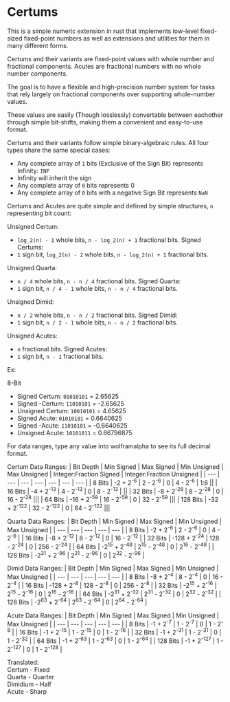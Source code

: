 # Certums

This is a simple numeric extension in rust that implements low-level fixed-sized fixed-point numbers
as well as extensions and utilities for them in many different forms.

Certums and their variants are fixed-point values with whole number and fractional components.
Acutes are fractional numbers with no whole number components.

The goal is to have a flexible and high-precision number system for tasks that rely largely on fractional components over supporting whole-number values.

These values are easily (Though losslessly) convertable between eachother through simple bit-shifts, making them a convenient and easy-to-use format.

Certums and their variants follow simple binary-algebraic rules.
All four types share the same special cases:
* Any complete array of `1` bits (Exclusive of the Sign Bit) represents Infinity: `INF`
* Infinity will inherit the sign
* Any complete array of `0` bits represents 0
* Any complete array of `0` bits with a negative Sign Bit represents `NaN`

Certums and Acutes are quite simple and defined by simple structures, `n` representing bit count:

Unsigned Certum:
* `log_2(n) - 1` whole bits, `n - log_2(n) + 1` fractional bits.
Signed Certums:
* `1` sign bit, `log_2(n) - 2` whole bits, `n - log_2(n) + 1` fractional bits.

Unsigned Quarta:
* `n / 4` whole bits, `n - n / 4` fractional bits.
Signed Quarta:
* `1` sign bit, `n / 4 - 1` whole bits, `n - n / 4` fractional bits.

Unsigned Dimid:
* `n / 2` whole bits, `n - n / 2` fractional bits.
Signed Dimid:
* `1` sign bit, `n / 2 - 1` whole bits, `n - n / 2` fractional bits.

Unsigned Acutes:
* `n` fractional bits.
Signed Acutes:
* `1` sign bit, `n - 1` fractional bits.

Ex: 

8-Bit
* Signed Certum: `01010101` = 2.65625
* Signed -Certum: `11010101` = -2.65625
* Unsigned Certum: `10010101` = 4.65625
* Signed Acute: `01010101` = 0.6640625
* Signed -Acute: `11010101` = -0.6640625
* Unsigned Acute: `10101011` = 0.66796875

For data ranges, type any value into wolframalpha to see its full decimal format.

Certum Data Ranges:
| Bit Depth | Min Signed             | Max Signed            | Min Unsigned | Max Unsigned           | Integer:Fraction Signed | Integer:Fraction Unsigned |
| ---       | ---                    | ---                   | ---          | ---                    | --- | --- |
| 8 Bits    | -2 + 2<sup>-6</sup>    | 2 - 2<sup>-6</sup>    | 0            | 4 - 2<sup>-6</sup>     | 1:6 ||
| 16 Bits   | -4 + 2<sup>-13</sup>   | 4 - 2<sup>-13</sup>   | 0            | 8 - 2<sup>-13</sup>    | ||
| 32 Bits   | -8 + 2<sup>-28</sup>   | 8 - 2<sup>-28</sup>   | 0            | 16 - 2<sup>-28</sup>   |||
| 64 Bits   | -16 + 2<sup>-59</sup>  | 16 - 2<sup>-59</sup>  | 0            | 32 - 2<sup>-59</sup>   |||
| 128 Bits  | -32 + 2<sup>-122</sup> | 32 - 2<sup>-122</sup> | 0            | 64 - 2<sup>-122</sup>  |||

Quarta Data Ranges:
| Bit Depth | Min Signed             | Max Signed            | Min Unsigned | Max Unsigned          |
| ---       | ---                    | ---                   | ---          | ---                   |
| 8 Bits    | -2 + 2<sup>-6</sup>    | 2 - 2<sup>-6</sup>    | 0            | 4 - 2<sup>-6</sup>    |
| 16 Bits   | -8 + 2<sup>-12</sup>   | 8 - 2<sup>-12</sup>   | 0            | 16 - 2<sup>-12</sup>  |
| 32 Bits   | -128 + 2<sup>-24</sup> | 128 - 2<sup>-24</sup> | 0            | 256 - 2<sup>-24</sup> |
| 64 Bits   | -2<sup>15</sup> + 2<sup>-48</sup> | 2<sup>15</sup> - 2<sup>-48</sup> | 0 | 2<sup>16</sup> - 2<sup>-48</sup> |
| 128 Bits  | -2<sup>31</sup> + 2<sup>-96</sup> | 2<sup>31</sup> - 2<sup>-96</sup> | 0 | 2<sup>32</sup> - 2<sup>-96</sup> |

Dimid Data Ranges:
| Bit Depth | Min Signed            | Max Signed           | Min Unsigned | Max Unsigned         |
| ---       | ---                   | ---                  | ---          | ---                  |
| 8 Bits    | -8 + 2<sup>-4</sup>   | 8 - 2<sup>-4</sup>   | 0            | 16 - 2<sup>-4</sup>  |
| 16 Bits   | -128 + 2<sup>-8</sup> | 128 - 2<sup>-8</sup> | 0            | 256 - 2<sup>-8</sup> |
| 32 Bits   | -2<sup>15</sup> + 2<sup>-16</sup> | 2<sup>15</sup> - 2<sup>-16</sup> | 0 | 2<sup>16</sup> - 2<sup>-16</sup> |
| 64 Bits   | -2<sup>31</sup> + 2<sup>-32</sup> | 2<sup>31</sup> - 2<sup>-32</sup> | 0 | 2<sup>32</sup> - 2<sup>-32</sup> |
| 128 Bits  | -2<sup>63</sup> + 2<sup>-64</sup> | 2<sup>63</sup> - 2<sup>-64</sup> | 0 | 2<sup>64</sup> - 2<sup>-64</sup> |

Acute Data Ranges:
| Bit Depth | Min Signed            | Max Signed           | Min Unsigned | Max Unsigned         |
| ---       | ---                   | ---                  | ---          | ---                  |
| 8 Bits    | -1 + 2<sup>-7</sup>   | 1 - 2<sup>-7</sup>   | 0            | 1 - 2<sup>-8</sup>   |
| 16 Bits   | -1 + 2<sup>-15</sup>  | 1 - 2<sup>-15</sup>  | 0            | 1 - 2<sup>-16</sup>  |
| 32 Bits   | -1 + 2<sup>-31</sup>  | 1 - 2<sup>-31</sup>  | 0            | 1 - 2<sup>-32</sup>  |
| 64 Bits   | -1 + 2<sup>-63</sup>  | 1 - 2<sup>-63</sup>  | 0            | 1 - 2<sup>-64</sup>  |
| 128 Bits  | -1 + 2<sup>-127</sup> | 1 - 2<sup>-127</sup> | 0            | 1 - 2<sup>-128</sup> |

Translated:<br>
Certum - Fixed<br>
Quarta - Quarter<br>
Dimidium - Half<br>
Acute - Sharp<br>